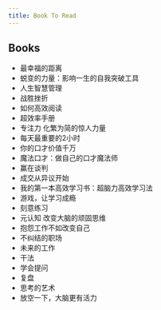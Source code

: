 ```yaml
---
title: Book To Read
---
```


## Books

- 最幸福的距离
- 蜕变的力量：影响一生的自我突破工具
- 人生智慧管理
- 战胜挫折
- 如何高效阅读
- 超效率手册
- 专注力 化繁为简的惊人力量
- 每天最重要的2小时
- 你的口才价值千万
- 魔法口才：做自己的口才魔法师
- 赢在谈判
- 成交从异议开始
- 我的第一本高效学习书：超脑力高效学习法
- 游戏，让学习成瘾
- 刻意练习
- 元认知 改变大脑的顽固思维
- 抱怨工作不如改变自己
- 不纠结的职场
- 未来的工作
- 干法
- 学会提问
- 复盘
- 思考的艺术
- 放空一下，大脑更有活力